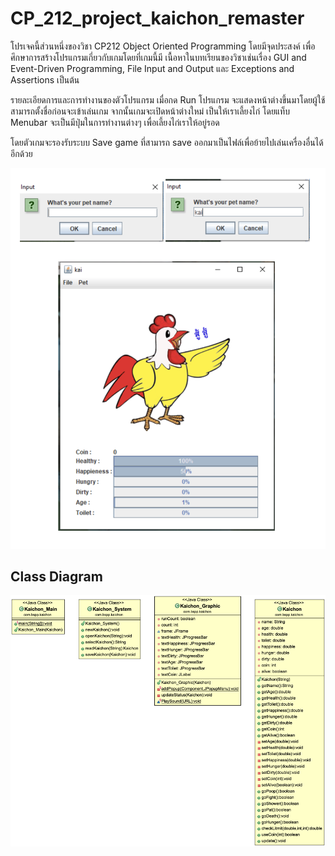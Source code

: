 # CP_212_project_kaichon_remaster

โปรเจคนี้ส่วนหนึ่งของวิชา CP212 Object Oriented Programming โดยมีจุดประสงค์ เพื่อ ศึกษาการสร้างโปรแกรมเกี่ยวกับเกมโดยที่เกมนี้มี เนื้อหาในบทเรียนของวิชาเช่นเรื่อง GUI and Event-Driven Programming, File Input and Output และ Exceptions and Assertions เป็นต้น

รายละเอียดการและการทำงานของตัวโปรแกรม
เมื่อกด Run โปรแกรม จะแสดงหน้าต่างขึ้นมาโดยผู้ใช้สามารถตั้งชื่อก่อนจะเข้าเล่นเกม จากนั้นเกมจะเปิดหน้าต่างใหม่ เป็นให้เราเลี้ยงไก่ โดยแท็บ Menubar จะเป็นมีปุ่มในการทำงานต่างๆ เพื่อเลี้ยงไก่เราให้อยู่รอด

โดยตัวเกมจะรองรับระบบ Save game ที่สามารถ save ออกมาเป็นไฟล์เพื่อย้ายไปเล่นเครื่องอื่นได้อีกด้วย

![game]


## Class Diagram

![diagram]

[game]: https://github.com/Biwsantang/CP_212_project_kaichon_remaster/blob/master/game.png "screenshot"
[diagram]: https://github.com/Biwsantang/CP_212_project_kaichon_remaster/blob/master/Diagram.png "class diagram"
